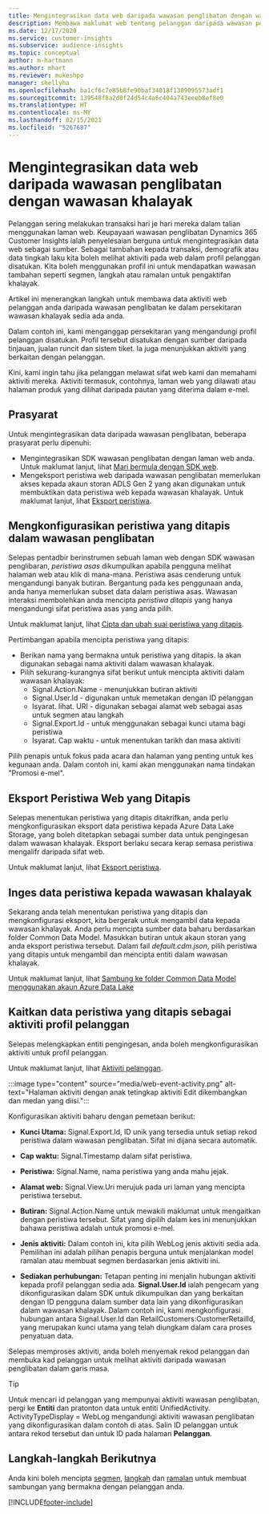 ```yaml
---
title: Mengintegrasikan data web daripada wawasan penglibatan dengan wawasan khalayak
description: Membawa maklumat web tentang pelanggan daripada wawasan penglibatan kepada wawasan khalayak.
ms.date: 12/17/2020
ms.service: customer-insights
ms.subservice: audience-insights
ms.topic: conceptual
author: m-hartmann
ms.author: mhart
ms.reviewer: mukeshpo
manager: shellyha
ms.openlocfilehash: ba1cf6c7e85b8fe90baf34018f1309095573adf1
ms.sourcegitcommit: 139548f8a2d0f24d54c4a6c404a743eeeb8ef8e0
ms.translationtype: HT
ms.contentlocale: ms-MY
ms.lasthandoff: 02/15/2021
ms.locfileid: "5267687"
---
```

# <a name="integrate-web-data-from-engagement-insights-with-audience-insights"></a>Mengintegrasikan data web daripada wawasan penglibatan dengan wawasan khalayak

Pelanggan sering melakukan transaksi hari je hari mereka dalam talian menggunakan laman web. Keupayaan wawasan penglibatan Dynamics 365 Customer Insights ialah penyelesaian berguna untuk mengintegrasikan data web sebagai sumber. Sebagai tambahan kepada transaksi, demografik atau data tingkah laku kita boleh melihat aktiviti pada web dalam profil pelanggan disatukan. Kita boleh menggunakan profil ini untuk mendapatkan wawasan tambahan seperti segmen, langkah atau ramalan untuk pengaktifan khalayak.

Artikel ini menerangkan langkah untuk membawa data aktiviti web pelanggan anda daripada wawasan penglibatan ke dalam persekitaran wawasan khalayak sedia ada anda.

Dalam contoh ini, kami menganggap persekitaran yang mengandungi profil pelanggan disatukan. Profil tersebut disatukan dengan sumber daripada tinjauan, jualan runcit dan sistem tiket. Ia juga menunjukkan aktiviti yang berkaitan dengan pelanggan. 

Kini, kami ingin tahu jika pelanggan melawat sifat web kami dan memahami aktiviti mereka. Aktiviti termasuk, contohnya, laman web yang dilawati atau halaman produk yang dilihat daripada pautan yang diterima dalam e-mel.

## <a name="prerequisites"></a>Prasyarat

Untuk mengintegrasikan data daripada wawasan penglibatan, beberapa prasyarat perlu dipenuhi: 

- Mengintegrasikan SDK wawasan penglibatan dengan laman web anda. Untuk maklumat lanjut, lihat [Mari bermula dengan SDK web](../engagement-insights/instrument-website.md).
- Mengeksport peristiwa web daripada wawasan penglibatan memerlukan akses kepada akaun storan ADLS Gen 2 yang akan digunakan untuk membuktikan data peristiwa web kepada wawasan khalayak. Untuk maklumat lanjut, lihat [Eksport peristiwa](../engagement-insights/export-events.md).

## <a name="configure-refined-events-in-engagement-insights"></a>Mengkonfigurasikan peristiwa yang ditapis dalam wawasan penglibatan

Selepas pentadbir berinstrumen sebuah laman web dengan SDK wawasan penglibaran, *peristiwa asas* dikumpulkan apabila pengguna melihat halaman web atau klik di mana-mana. Peristiwa asas cenderung untuk mengandungi banyak butiran. Bergantung pada kes penggunaan anda, anda hanya memerlukan subset data dalam peristiwa asas. Wawasan interaksi membolehkan anda mencipta *peristiwa ditapis* yang hanya mengandungi sifat peristiwa asas yang anda pilih.     

Untuk maklumat lanjut, lihat [Cipta dan ubah suai peristiwa yang ditapis](../engagement-insights/refined-events.md).

Pertimbangan apabila mencipta peristiwa yang ditapis: 

- Berikan nama yang bermakna untuk peristiwa yang ditapis. Ia akan digunakan sebagai nama aktiviti dalam wawasan khalayak.
- Pilih sekurang-kurangnya sifat berikut untuk mencipta aktiviti dalam wawasan khalayak: 
    - Signal.Action.Name - menunjukkan butiran aktiviti
    - Signal.User.Id - digunakan untuk memetakan dengan ID pelanggan
    - Isyarat. lihat. URI - digunakan sebagai alamat web sebagai asas untuk segmen atau langkah
    - Signal.Export.Id - untuk menggunakan sebagai kunci utama bagi peristiwa <!-- system generated, do we need to list?-->
    - Isyarat. Cap waktu - untuk menentukan tarikh dan masa aktiviti

Pilih penapis untuk fokus pada acara dan halaman yang penting untuk kes kegunaan anda. Dalam contoh ini, kami akan menggunakan nama tindakan "Promosi e-mel".

## <a name="export-the-refined-web-events"></a>Eksport Peristiwa Web yang Ditapis 

Selepas menentukan peristiwa yang ditapis ditakrifkan, anda perlu mengkonfigurasikan eksport data peristiwa kepada Azure Data Lake Storage, yang boleh ditetapkan sebagai sumber data untuk pengingesan dalam wawasan khalayak. Eksport berlaku secara kerap semasa peristiwa mengalifr daripada sifat web.

Untuk maklumat lanjut, lihat [Eksport peristiwa](../engagement-insights/export-events.md).

## <a name="ingest-event-data-to-audience-insights"></a>Inges data peristiwa kepada wawasan khalayak

Sekarang anda telah menentukan peristiwa yang ditapis dan mengkonfigurasi eksport, kita bergerak untuk mengambil data kepada wawasan khalayak. Anda perlu mencipta sumber data baharu berdasarkan folder Common Data Model. Masukkan butiran untuk akaun storan yang anda eksport peristiwa tersebut. Dalam fail *default.cdm.json*, pilih peristiwa yang ditapis untuk mengambil dan mencipta entiti dalam wawasan khalayak.

Untuk maklumat lanjut, lihat [Sambung ke folder Common Data Model menggunakan akaun Azure Data Lake](connect-common-data-model.md)


## <a name="relate-refined-event-data-as-an-activity-of-a-customer-profile"></a>Kaitkan data peristiwa yang ditapis sebagai aktiviti profil pelanggan

Selepas melengkapkan entiti pengingesan, anda boleh mengkonfigurasikan aktiviti untuk profil pelanggan.

Untuk maklumat lanjut, lihat [Aktiviti pelanggan](activities.md).

:::image type="content" source="media/web-event-activity.png" alt-text="Halaman aktiviti dengan anak tetingkap aktiviti Edit dikembangkan dan medan yang diisi.":::

Konfigurasikan aktiviti baharu dengan pemetaan berikut: 

- **Kunci Utama:** Signal.Export.Id, ID unik yang tersedia untuk setiap rekod peristiwa dalam wawasan penglibatan. Sifat ini dijana secara automatik.

- **Cap waktu:** Signal.Timestamp dalam sifat peristiwa.

- **Peristiwa:** Signal.Name, nama peristiwa yang anda mahu jejak.

- **Alamat web:** Signal.View.Uri merujuk pada uri laman yang mencipta peristiwa tersebut.

- **Butiran:** Signal.Action.Name untuk mewakili maklumat untuk mengaitkan dengan peristiwa tersebut. Sifat yang dipilih dalam kes ini menunjukkan bahawa peristiwa adalah untuk promosi e-mel.

- **Jenis aktiviti:** Dalam contoh ini, kita pilih WebLog jenis aktiviti sedia ada. Pemilihan ini adalah pilihan penapis berguna untuk menjalankan model ramalan atau membuat segmen berdasarkan jenis aktiviti ini.

- **Sediakan perhubungan:** Tetapan penting ini menjalin hubungan aktiviti kepada profil pelanggan sedia ada. **Signal.User.Id** ialah pengecam yang dikonfigurasikan dalam SDK untuk dikumpulkan dan yang berkaitan dengan ID pengguna dalam sumber data lain yang dikonfigurasikan dalam wawasan khalayak. Dalam contoh ini, kami mengkonfigurasi hubungan antara Signal.User.Id dan RetailCustomers:CustomerRetailId, yang merupakan kunci utama yang telah diungkam dalam cara proses penyatuan data.


Selepas memproses aktiviti, anda boleh menyemak rekod pelanggan dan membuka kad pelanggan untuk melihat aktiviti daripada wawasan penglibatan dalam garis masa. 

> [!TIP]
> Untuk mencari id pelanggan yang mempunyai aktiviti wawasan penglibatan, pergi ke **Entiti** dan pratonton data untuk entiti UnifiedActivity. ActivityTypeDisplay = WebLog mengandungi aktiviti wawasan penglibatan yang dikonfigurasikan dalam contoh di atas. Salin ID pelanggan untuk antara rekod tersebut dan untuk ID pada halaman **Pelanggan**.

## <a name="next-steps"></a>Langkah-langkah Berikutnya

Anda kini boleh mencipta [segmen](segments.md), [langkah](measures.md) dan [ramalan](predictions.md) untuk membuat sambungan yang bermakna dengan pelanggan anda.


[!INCLUDE[footer-include](../includes/footer-banner.md)]